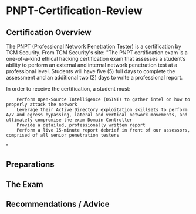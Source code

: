 # PNPT-Certification-Review
## Certification Overview
The PNPT (Professional Network Penetration Tester) is a certification by TCM Security. From TCM Security's site:
"The PNPT certification exam is a one-of-a-kind ethical hacking certification exam that assesses a student’s ability to perform an external and internal network penetration test at a professional level.  Students will have five (5) full days to complete the assessment and an additional two (2) days to write a professional report.

In order to receive the certification, a student must:

        Perform Open-Source Intelligence (OSINT) to gather intel on how to properly attack the network
        Leverage their Active Directory exploitation skillsets to perform A/V and egress bypassing, lateral and vertical network movements, and ultimately compromise the exam Domain Controller
        Provide a detailed, professionally written report
        Perform a live 15-minute report debrief in front of our assessors, comprised of all senior penetration testers
"
## Preparations 
## The Exam
## Recommendations / Advice
